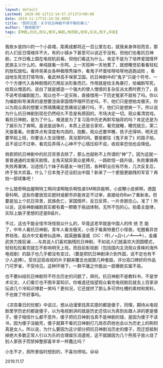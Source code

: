 ```yaml
---
layout: default
Lastmod: 2020-08-12T13:14:57.571372+00:00
date: 2019-11-17T15:24:58.000Z
title: "厕所沉思：关于抗日神剧不得不聊的事儿"
author: "猫坂御河"
tags: [神剧,抗日,观众,傲天,编剧,电视剧,哇呀,反派,鬼子,异能]
---
```


我故乡是四川的一个小县城，距离成都将近一百公里左右，就我亲身体验而言，那的人们反日情绪并不大，有的小镇乡下甚至可以说近乎没有。但他们也看抗日神剧，工作日晚上围在电视机前看。但他们看这为什么，肯定不是为了培养爱国情怀民族主义什么的，单纯就看一乐呵。上一天班种一天地累了，就想睡觉前看看轻松的放松放松。看帅哥美女各种极限秀操作，看鬼子坏蛋哇呀哇呀地逃跑战败 ，看战地生死恋打情骂俏，看武林高手保家卫国。抗日神剧中的“鬼子”只是个符号，一个个方便代入各种剧情的万用反派形象而已，作用就是给主角暴打，给编剧写死，给观众憎恶的。说白了就是塑造一个强大的使人憎恨的复杂反派太费时费力了，且不说考验编剧能力，观众也不一定买账，直接借用一下历史冤家不就有了吗。你以为编剧和导演真的是想要渲染家国情怀缅怀历史吗，不，他们只是想拍龙傲天，你以为观众真的想要义愤填膺痛定思痛铭记暴行吗，不，他们只是想爽一下。所以说为什么抗日神剧到现在仍然经久不息是有原因的。市场决定一切。观众看清宫戏，看抗日神剧，是为了什么，难道是为了复习高中历史再默写抽背的吗？肯定还是为了娱乐为了爽啊。虽说是战争片，本质上还是合家欢，看完就睡，睡完就忘，第二天接着看。你要弄点有深度有内涵的，抱歉，观众还要早睡，孩子还得哄，明天还要早起上班，你要谈人生谈理想，真没那时间。要是都往《鬼子来了》的路子拍，且不说过不过审，看完后弄得人心神不宁心情压抑不说，收视率恐怕也会降低。

倘若把抗日神剧中的抗日背景去除了，那么也就称不上所谓的“神”了。因为这就一普普通通的龙傲天剧情，主角天赋异禀众星捧月，一路砍怪一路升级，失败重铸再失败再重铸，沿途捞几个妹子和基友一块打团，各种职业应有尽有，几次反复后，终于皆大欢喜。什么？日本鬼子还没赶出中国？新来了一个更狠更脑残的军官？再拍一部续集吧！

什么猎奇啊血腥啊特工啊间谍啊暗杀啊性虐SM啊异能啊，小皮鞭小皮裤啊，德国骨科啊，这些你要放现实题材或都市异能肯定不过审，直接给你Ban了重新来。但要是加上个抗日背景，民族危亡，家国情怀，反日反蒋，一片赤胆忠心。准了！所以说，这些神剧编剧其实都有着一颗敢于挑战体制，无所不包的心。拍着主旋律，实际上脑子里想的还是B级片。

不过，这也不能全怪市场怪观众什么的，毕竟这老早就是中国人的传 统 艺 能 了，中年人看抗日神剧，青年人看龙傲天，小孩子看奥特曼打小怪兽，宅圈看异世界轻改，起点中文看修仙造神，超英圈看漫威（DC：哼(ノ=Д=)ノ┻━┻），金庸武侠力挽狂澜……与其说人们喜欢脑残抗日神剧，不如说人们就喜欢大团圆模式，轻轻松松看完就忘不影响明天上班。而目前影视剧（包括国内主流观众青睐的海外电视剧）的路子也几乎都没有变过，（要是把抗日神剧译介到外国，说不定也有不少人追捧）。受欢迎高收视的片子翻来覆去也就那几种套路，评分高口碑好的作品门可罗雀，不受待见。这种环境下，一群平庸之作能出一部爆款实属不易。

也不要纠结抗日神剧符不符合历史的问题了，拜托，抗日神剧不是教科书，不是学术论文，人们看它也不图丰富知识，你难道还指望观众看完电视剧后就去上百家讲坛讲几个冷知识博君一笑吗？更何况，它还提供了那么多可供吐槽的素材和笑料，不也做了件好事吗。

《凉宫春日的忧郁》中说过，想从动漫里找真实感的都是傻子，同理，期待从电视剧里学历史的都是傻子，以为电视剧讲的就是历史还信以为真到处跟人讲的更是傻子。傻子相信什么都不意外，傻子把抗日神剧当真不是神剧的错，是因为傻子不读书，因为傻子没脑壳，傻子就算不看抗日神剧打几局农药他也会以为历史上的荆轲真是女人。所以说，为什么要因为这少部分把抗日神剧当历史的傻子，而迁怒抵制掉绝大多数正常人引以为乐的合理娱乐消遣呢，这不就跟因为几个熊孩子放火烧了别人家孩子而禁掉整部喜羊羊一样蠢比吗？

小生不才，厕所里临时想到的，不喜勿喷哈。😃😃

2019.11.17


